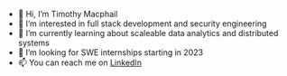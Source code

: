 - 👋 Hi, I’m Timothy Macphail
- 👀 I’m interested in full stack development and security engineering
- 🌱 I’m currently learning about scaleable data analytics and distributed systems
- 💼 I’m looking for SWE internships starting in 2023
- 📫 You can reach me on [LinkedIn](https://www.linkedin.com/in/timothy-macphail/)
